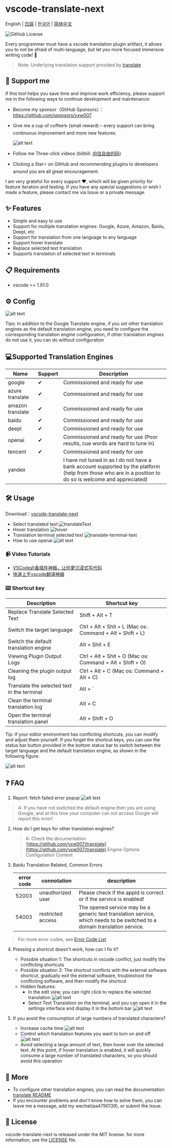 # vscode-translate-next

English | [日語](README_ja.md) | [한국어](README_ko.md) | [简体中文](README_zh-CN.md)

![GitHub License](https://img.shields.io/github/license/yxw007/vscode-translate-next)

Every programmer must have a vscode translation plugin artifact, it allows you to not be afraid of multi-language, but let you more focused immersive writing code! 🚀

> Note: Underlying translation support provided by [translate](https://github.com/yxw007/translate)

## 💖 Support me

If this tool helps you save time and improve work efficiency, please support me in the following ways to continue development and maintenance:

- Become my sponsor（GitHub Sponsors）：https://github.com/sponsors/yxw007

- Give me a cup of coffee☕ (small reward) – every support can bring continuous improvement and more new features.

  ![alt text](assets/images/give_a_reward.jpg)

- Follow me Three-click videos (bilibili: [向往自由的码](https://space.bilibili.com/3546754775517426?spm_id_from=333.788.0.0))
- Clicking a Star⭐ on GitHub and recommending plugins to developers around you are all great encouragement.

I am very grateful for every support ❤️, which will be given priority for feature iteration and testing. If you have any special suggestions or wish I made a feature, please contact me via Issue or a private message.

## ✨ Features

- Simple and easy to use
- Support for multiple translation engines: Google, Azure, Amazon, Baidu, Deepl, etc
- Support for translation from one language to any language
- Support hover translate
- Replace selected text translation
- Supports translation of selected text in terminals

## 📋 Requirements

- vscode >= 1.91.0

## ⚙️ Config

  ![alt text](assets/images/config.jpg)

  Tips: In addition to the Google Translate engine, if you set other translation engines as the default translation engine, you need to configure the corresponding translation engine configuration, if other translation engines do not use it, you can do without configuration

## 💻Supported Translation Engines  

| Name             | Support | Description                                                                                                                                               |
| ---------------- | ------- | --------------------------------------------------------------------------------------------------------------------------------------------------------- |
| google           | ✔       | Commissioned and ready for use                                                                                                                            |
| azure translate  | ✔       | Commissioned and ready for use                                                                                                                            |
| amazon translate | ✔       | Commissioned and ready for use                                                                                                                            |
| baidu            | ✔       | Commissioned and ready for use                                                                                                                            |
| deepl            | ✔       | Commissioned and ready for use                                                                                                                            |
| openai           | ✔       | Commissioned and ready for use     (Poor results, cue words are hard to tune in)                                                                          |
| tencent          | ✔       | Commissioned and ready for use                                                                                                                            |
| yandex           |         | I have not tuned in as I do not have a bank account supported by the platform (help from those who are in a position to do so is welcome and appreciated) |

## 🛠️ Usage

Download：[vscode-translate-next](https://marketplace.visualstudio.com/items?itemName=yxw007.vscode-translate-next)

- Select translated text
  ![translateText](assets/images/usage.gif)
- Hover translation
  ![hover](assets/images/hover.gif)
- Translation terminal selected text
  ![translate-terminal-text](assets/images/translate-terminal-text.gif)
- How to use openai 
  ![alt text](assets/images/open_ai_usage.gif)

### 📹 Video Tutorials
- [VSCode必备插件神器，让你更沉浸式写代码](https://www.bilibili.com/video/BV1Y1zMYQEbi/?vd_source=eaea9ad794278c4e15f13efa6d046736)
- [快速上手vscode翻译神器](https://www.bilibili.com/video/BV1eVzZYoEkf/?vd_source=eaea9ad794278c4e15f13efa6d046736)
    
### ⌨️ Shortcut key

| Description                                 | Shortcut key                                              |
| ------------------------------------------- | --------------------------------------------------------- |
| Replace Translate Selected Text             | Shift + Alt + T                                           |
| Switch the target language                  | Ctrl + Alt + Shit + L (Mac os: Command + Alt + Shift + L) |
| Switch the default translation engine       | Alt + Shit + E                                            |
| Viewing Plugin Output Logs                  | Ctrl + Alt + Shit + O (Mac os: Command + Alt + Shift + O) |
| Cleaning the plugin output log              | Ctrl + Alt + C   (Mac os: Command + Alt + C)              |
| Translate the selected text in the terminal | Alt + `                                                   |
| Clean the terminal translation log          | Alt + C                                                   |
| Open the terminal translation panel         | Alt + Shift + O                                           |

Tip: If your editor environment has conflicting shortcuts, you can modify and adjust them yourself. If you forget the shortcut keys, you can use the status bar button provided in the bottom status bar to switch between the target language and the default translation engine, as shown in the following figure:

![alt text](assets/images/image.png)

## ❓ FAQ

1. Report: fetch failed error popup
    ![alt text](assets/images/error-1.png)

  > A: If you have not switched the default engine then you are using Google, and at this time your computer can not access Google will report this error!

2. How do I get keys for other translation engines?

   > A: Check the documentation [https://github.com/yxw007/translate](https://github.com/yxw007/translate) Engine Options Configuration Content

3. Baidu Translation Related, Common Errors

    | error code | connotation       | description                                                                                                               |
    | ---------- | ----------------- | ------------------------------------------------------------------------------------------------------------------------- |
    | 52003      | unauthorized user | Please check if the appid is correct or if the service is enabled!                                                        |
    | 54003      | restricted access | The opened service may be a generic text translation service, which needs to be switched to a domain translation service. |
    
  > For more error codes, see [Error Code List](https://api.fanyi.baidu.com/doc/22).

4. Pressing a shortcut doesn't work, how can I fix it?
    - Possible situation 1: The shortcuts in vscode conflict, just modify the conflicting shortcuts
    - Possible situation 2: The shortcut conflicts with the external software shortcut, gradually exit the external software, troubleshoot the conflicting software, and then modify the shortcut
    - Hidden features:
      - In the edit view, you can right click to replace the selected translation
        ![alt text](/assets/images/right-click-translate.gif)
      - Select Text Translation on the terminal, and you can open it in the settings interface and display it in the bottom bar
        ![alt text](/assets/images/click-bottom-translate-bar.gif)

5. If you avoid the consumption of large numbers of translated characters?
   - Increase cache time
     ![alt text](/assets/images/add-cache-time.png)
   - Control which translation features you want to turn on and off
    ![alt text](/assets/images/custom-feature.png)
   - Avoid selecting a large amount of text, then hover over the selected text. At this point, if hover translation is enabled, it will quickly consume a large number of translated characters, so you should avoid this operation


## 📢 More

- To configure other translation engines, you can read the documentation [translate README](https://github.com/yxw007/translate/blob/master/README_zh-CN.md)
- If you encounter problems and don't know how to solve them, you can leave me a message, add my wechat(aa4790139), or submit the Issue.

## 📄 License

vscode-translate-next is released under the MIT license. for more information, see the [LICENSE](./LICENSE) file.
